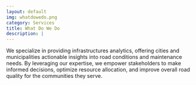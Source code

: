 ```yaml
---
layout: default
img: whatdowedo.png
category: Services
title: What Do We Do
description: |
---
```

  We specialize in providing infrastructures analytics, offering cities and municipalities actionable insights into road conditions and maintenance needs. By leveraging our expertise, we empower stakeholders to make informed decisions, optimize resource allocation, and improve overall road quality for the communities they serve.
